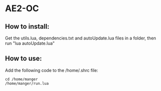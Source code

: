 # AE2-OC
## How to install:
Get the utils.lua, dependencies.txt and autoUpdate.lua files in a folder, then run "lua autoUpdate.lua"

## How to use:
Add the following code to the /home/.shrc file: 
```shell
cd /home/manger
/home/manger/run.lua
```